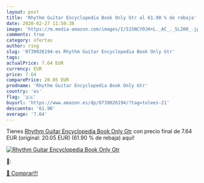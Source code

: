 ```yaml
---
layout: post
title: 'Rhythm Guitar Encyclopedia Book Only Gtr al 61.90 % de rebaja'
date: 2020-02-27 11:50:38
image: 'https://m.media-amazon.com/images/I/51SNCYOJH+L._AC_._SL200_.jpg'
comments: true
category: ofertas
author: ring
slug: '0739026194-es Rhythm Guitar Encyclopedia Book Only Gtr'
tags: 
actualPrice: 7.64 EUR
currency: EUR
price: 7.64
comparePrice: 20.05 EUR
prodname: 'Rhythm Guitar Encyclopedia Book Only Gtr'
country: 'es'
flag: '🇪🇸'
buyurl: 'https://www.amazon.es/dp/0739026194/?tag=tolees-21'
descuento: '61.90'
average: '7.64'
---
```


Tienes [Rhythm Guitar Encyclopedia Book Only Gtr](https://www.amazon.es/dp/0739026194/?tag=tolees-21) con precio final de  7.64 EUR (original: 20.05 EUR) (61.90 %  de rebaja) aqui!

[![Rhythm Guitar Encyclopedia Book Only Gtr](https://m.media-amazon.com/images/I/51SNCYOJH+L._AC_._SL200_.jpg)](https://www.amazon.es/dp/0739026194/?tag=tolees-21)

🔎:


[🛒 Comprar!!!](https://www.amazon.es/dp/0739026194/?tag=tolees-21)

